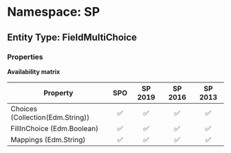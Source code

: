 # Namespace: SP

## Entity Type: FieldMultiChoice

### Properties

**Availability matrix**

Property | SPO | SP 2019 | SP 2016 | SP 2013
----------|:---:|:-------:|:-------:|:-------:
Choices (Collection(Edm.String)) | ✅ | ✅ | ✅ | ✅
FillInChoice (Edm.Boolean) | ✅ | ✅ | ✅ | ✅
Mappings (Edm.String) | ✅ | ✅ | ✅ | ✅
